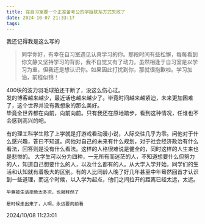 ```yaml
---
title: 在自习室要一个正准备考公的学姐联系方式失败了
date: 2024-10-07 21:33:17
tags:
---
```


我还记得我是这么写的

>同学你好，有幸在自习室遇见认真学习的你。那段时间有些松懈，每每看到你文静又坚持学习的背影，我不自觉又有了动力。虽然相逢于自习室是以学习为重，但我还是想认识你。如果因此打扰到你，那就很抱歉啦。学习加油，前程似锦！

400块的波力羽毛球拍还干断了，没这么伤心过。
<br>发的博客越来越少，最近话也越来越少了。毕竟时间越来越紧迫，未来更加困难了，这个世界并没有我想象的那么美好。
<br>毕竟全世界都在向前，向前向前。只有我还在原地踏步，看到这种情况，任谁也不会感到高兴的吧。

有的理工科学生除了上学就是打游戏看动漫小说，人际交往几乎为零。问他对于什么感兴趣，答曰不知道。问他对自己的未来有什么规划，对于社会经济政治有什么看法，回答则是没有什么看法。这样的人格很难说是健全的，同时这样的人生来也是悲惨的。
大学生可以分为四种，一无所有而迷茫的人，不知道想要什么但努力的人，知道自己想要什么的人，以及什么都有的人。从大学入学开始，同学们的生活和认知就有着极大的区别。有的人比同龄人晚了好几年甚至中年蓦然回首才认识到一些道理，而这个时候，以入学为起点，他们之间拉开的距离已经太远，太远。

```毕竟被生活拒绝太多次，也就释然了```

```是时候走出来了，人啊，永远要向前看```

2024/10/08 11:23:01 
